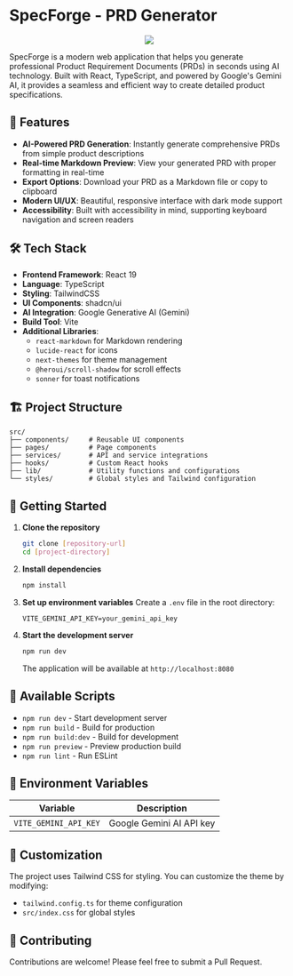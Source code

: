 # SpecForge - PRD Generator

<div align="center">
  <img src="https://iili.io/2ybYkss.png">
</div>

SpecForge is a modern web application that helps you generate professional Product Requirement Documents (PRDs) in seconds using AI technology. Built with React, TypeScript, and powered by Google's Gemini AI, it provides a seamless and efficient way to create detailed product specifications.

## 🚀 Features

- **AI-Powered PRD Generation**: Instantly generate comprehensive PRDs from simple product descriptions
- **Real-time Markdown Preview**: View your generated PRD with proper formatting in real-time
- **Export Options**: Download your PRD as a Markdown file or copy to clipboard
- **Modern UI/UX**: Beautiful, responsive interface with dark mode support
- **Accessibility**: Built with accessibility in mind, supporting keyboard navigation and screen readers

## 🛠️ Tech Stack

- **Frontend Framework**: React 19
- **Language**: TypeScript
- **Styling**: TailwindCSS
- **UI Components**: shadcn/ui
- **AI Integration**: Google Generative AI (Gemini)
- **Build Tool**: Vite
- **Additional Libraries**:
  - `react-markdown` for Markdown rendering
  - `lucide-react` for icons
  - `next-themes` for theme management
  - `@heroui/scroll-shadow` for scroll effects
  - `sonner` for toast notifications

## 🏗️ Project Structure

```
src/
├── components/     # Reusable UI components
├── pages/          # Page components
├── services/       # API and service integrations
├── hooks/          # Custom React hooks
├── lib/            # Utility functions and configurations
└── styles/         # Global styles and Tailwind configuration
```

## 🚦 Getting Started

1. **Clone the repository**

   ```bash
   git clone [repository-url]
   cd [project-directory]
   ```

2. **Install dependencies**

   ```bash
   npm install
   ```

3. **Set up environment variables**
   Create a `.env` file in the root directory:

   ```env
   VITE_GEMINI_API_KEY=your_gemini_api_key
   ```

4. **Start the development server**
   ```bash
   npm run dev
   ```
   The application will be available at `http://localhost:8080`

## 📝 Available Scripts

- `npm run dev` - Start development server
- `npm run build` - Build for production
- `npm run build:dev` - Build for development
- `npm run preview` - Preview production build
- `npm run lint` - Run ESLint

## 🔑 Environment Variables

| Variable              | Description              |
| --------------------- | ------------------------ |
| `VITE_GEMINI_API_KEY` | Google Gemini AI API key |

## 🎨 Customization

The project uses Tailwind CSS for styling. You can customize the theme by modifying:

- `tailwind.config.ts` for theme configuration
- `src/index.css` for global styles

## 🤝 Contributing

Contributions are welcome! Please feel free to submit a Pull Request.
